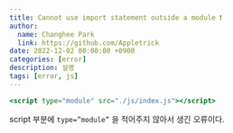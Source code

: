 ```yaml
---
title: Cannot use import statement outside a module ❗️
author:
  name: Changhee Park
  link: https://github.com/Appletrick
date: 2022-12-02 00:00:00 +0900
categories: [error]
description: 설명
tags: [error, js]
---
```


```jsx
<script type="module" src="./js/index.js"></script>
```

script 부분에 `type=”module”` 을 적어주지 않아서 생긴 오류이다.
